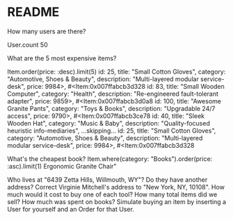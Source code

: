 # README

How many users are there?

User.count
 50

What are the 5 most expensive items?

Item.order(price: :desc).limit(5)
id: 25,
title: "Small Cotton Gloves",
category: "Automotive, Shoes & Beauty",
description: "Multi-layered modular service-desk",
price: 9984>,
#<Item:0x007ffabcb3d328
id: 83,
title: "Small Wooden Computer",
category: "Health",
description: "Re-engineered fault-tolerant adapter",
price: 9859>,
#<Item:0x007ffabcb3d0a8
id: 100,
title: "Awesome Granite Pants",
category: "Toys & Books",
description: "Upgradable 24/7 access",
price: 9790>,
#<Item:0x007ffabcb3ce78
id: 40,
title: "Sleek Wooden Hat",
category: "Music & Baby",
description: "Quality-focused heuristic info-mediaries",
...skipping...
id: 25,
title: "Small Cotton Gloves",
category: "Automotive, Shoes & Beauty",
description: "Multi-layered modular service-desk",
price: 9984>,
#<Item:0x007ffabcb3d328



What's the cheapest book?
  Item.where(category: "Books").order(price: :asc).limit(1)
  Ergonomic Granite Chair"

Who lives at "6439 Zetta Hills, Willmouth, WY"? Do they have another address?
Correct Virginie Mitchell's address to "New York, NY, 10108".
How much would it cost to buy one of each tool?
How many total items did we sell?
How much was spent on books?
Simulate buying an item by inserting a User for yourself and an Order for that User.
